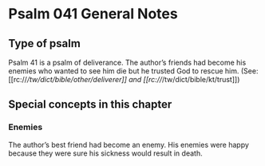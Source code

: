 # Psalm 041 General Notes
## Type of psalm

Psalm 41 is a psalm of deliverance. The author’s friends had become his enemies who wanted to see him die but he trusted God to rescue him. (See: [[rc://*/tw/dict/bible/other/deliverer]] and [[rc://*/tw/dict/bible/kt/trust]])

## Special concepts in this chapter
### Enemies
The author’s best friend had become an enemy. His enemies were happy because they were sure his sickness would result in death.